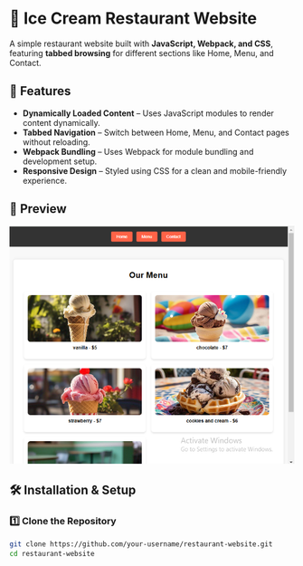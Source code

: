 # 🍨 Ice Cream Restaurant Website

A simple restaurant website built with **JavaScript, Webpack, and CSS**, featuring **tabbed browsing** for different sections like Home, Menu, and Contact.

## 🚀 Features

- **Dynamically Loaded Content** – Uses JavaScript modules to render content dynamically.
- **Tabbed Navigation** – Switch between Home, Menu, and Contact pages without reloading.
- **Webpack Bundling** – Uses Webpack for module bundling and development setup.
- **Responsive Design** – Styled using CSS for a clean and mobile-friendly experience.

## 📸 Preview

![Website Screenshot](./src/images/Icecream%20page.PNG)

## 🛠️ Installation & Setup

### 1️⃣ Clone the Repository
```sh
git clone https://github.com/your-username/restaurant-website.git
cd restaurant-website

